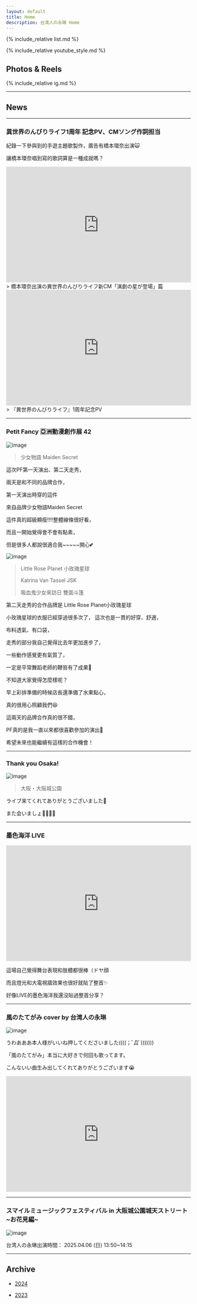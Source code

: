 ```yaml
---
layout: default
title: Home
description: 台湾人の永琳 Home
---
```


{% include_relative list.md %}

{% include_relative youtube_style.md %}

## Photos & Reels

{% include_relative ig.md %}

---

## News
---

### 異世界のんびりライフ1周年 記念PV、CMソング作詞担当

紀錄一下參與到的手遊主題歌製作，廣告有橋本環奈出演🙀

讓橋本環奈唱到寫的歌詞算是一種成就嗎？

<iframe width="100%" height="315" src="https://www.youtube.com/embed/GvO1zJRExtY" frameborder="0" allow="accelerometer; autoplay; clipboard-write; encrypted-media; gyroscope; picture-in-picture" allowfullscreen></iframe>
> 橋本環奈出演の異世界のんびりライフ新CM「演劇の星が登場」篇

<iframe width="100%" height="315" src="https://www.youtube.com/embed/v-p_nU694f8" frameborder="0" allow="accelerometer; autoplay; clipboard-write; encrypted-media; gyroscope; picture-in-picture" allowfullscreen></iframe>
> 『異世界のんびりライフ』1周年記念PV

---

### Petit Fancy 亞洲動漫創作展 42

![image](https://drive.google.com/thumbnail?id=1Nh4du98_XiZh3aP-vRKJkAlGY44wTw3x&sz=w1000)

> 少女物語 Maiden Secret

這次PF第一天演出、第二天走秀，

兩天是和不同的品牌合作，

第一天演出時穿的這件

來自品牌少女物語Maiden Secret

這件真的超級顯瘦!!!!整體線條很好看，

而且一開始覺得會不會有點素，

但是很多人都說很適合我~~~~~開心💕

![image](https://drive.google.com/thumbnail?id=1-CAa0dz589ltMhhh-vRC6SFJ8tMFL_6y&sz=w1000)

> Little Rose Planet 小玫瑰星球
>
> Katrina Van Tassel JSK
>
> 吸血鬼少女來訪日 雙面斗篷

第二天走秀的合作品牌是 Little Rose Planet小玫瑰星球

小玫瑰星球的衣服已經穿過很多次了，
這次也是一貫的好穿、舒適，

布料透氣、有口袋，

走秀的部分我自己覺得比去年更加進步了，

一些動作感覺更有氣質了，

一定是平常舞蹈老師的鞭笞有了成果🤣

不知道大家覺得怎麼樣呢？

早上彩排準備的時候店長還準備了水果點心，

真的很用心照顧我們😆

這兩天的品牌合作真的很不錯，

PF真的是我一直以來都很喜歡參加的演出🥺

希望未來也能繼續有這樣的合作機會！

---
### Thank you Osaka!

![image](https://drive.google.com/thumbnail?id=1E5b3FmX3WpNM-jF1NtO00l8ht4xeaD1T&sz=w1000)

> 大阪・大阪城公園

ライブ来てくれてありがとうございました🌸

また会いましょ👋🏻🇯🇵

---
### 墨色海洋 LIVE

<iframe width="100%" height="315" src="https://www.youtube.com/embed/zEcY2Y61wI8" frameborder="0" allow="accelerometer; autoplay; clipboard-write; encrypted-media; gyroscope; picture-in-picture" allowfullscreen></iframe>

這場自己覺得舞台表現和肢體都很棒（ドヤ顔

而且燈光和大電視牆效果也很好就貼了整首✨

好像LIVE的墨色海洋我還沒貼過整首分享？

---
### 風のたてがみ cover by 台湾人の永琳

![image](https://drive.google.com/thumbnail?id=1kbukCguCnX8WAsEPbpDxq1N2CrnD2nge&sz=w1000)

うわあああ本人様がいいね押してくださいました((((；ﾟДﾟ)))))))

「風のたてがみ」本当に大好きで何回も歌ってます。

こんないい曲生み出してくれてありがとうございます😭

<iframe width="100%" height="315" src="https://www.youtube.com/embed/zjzPWcKWVQU" frameborder="0" allow="accelerometer; autoplay; clipboard-write; encrypted-media; gyroscope; picture-in-picture" allowfullscreen></iframe>

---

### スマイルミュージックフェスティバル in 大阪城公園城天ストリート~お花見編~

![image](https://drive.google.com/thumbnail?id=1ZdceF_jIJ8lEnIxVkVfBjaL0WMLvkxvr&sz=w1000)

台湾人の永琳出演時間：
2025.04.06 (日) 13:50~14:15

---
## Archive

- [2024](archive_2024.md)

- [2023](archive_2023.md)
